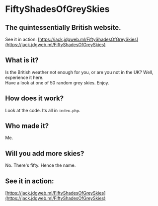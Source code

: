 # FiftyShadesOfGreySkies
## The quintessentially British website.
See it in action: [https://jack.jdgweb.ml/FiftyShadesOfGreySkies](https://jack.jdgweb.ml/FiftyShadesOfGreySkies)
## What is it?
Is the British weather not enough for you, or are you not in the UK? Well, experience it here.  
Have a look at one of 50 random grey skies. Enjoy.
## How does it work?
Look at the code. Its all in `index.php`.
## Who made it?
Me.
## Will you add more skies?
No. There's fifty. Hence the name.
## See it in action:
[https://jack.jdgweb.ml/FiftyShadesOfGreySkies](https://jack.jdgweb.ml/FiftyShadesOfGreySkies)

